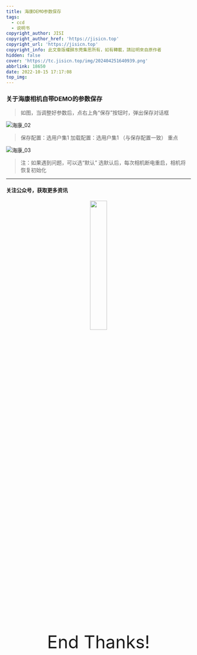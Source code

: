 ```yaml
---
title: 海康DEMO参数保存
tags:
  - ccd
  - 说明书
copyright_author: JISI
copyright_author_href: 'https://jisicn.top'
copyright_url: 'https://jisicn.top'
copyright_info: 此文章版權歸东莞集思所有，如有轉載，請註明來自原作者
hidden: false
cover: 'https://tc.jisicn.top/img/202404251640939.png'
abbrlink: 18650
date: 2022-10-15 17:17:08
top_img:
---
```

### 关于海康相机自带DEMO的参数保存

> 如图，当调整好参数后，点右上角“保存”按钮时，弹出保存对话框

![海康_02](https://tc.jisicn.top/img/202404251640499.png)



> 保存配置：选用户集1 
> 加载配置：选用户集1 （与保存配置一致）
> 重点

![海康_03](https://tc.jisicn.top/img/202404251641007.png)

> 注：如果遇到问题，可以选“默认”
> 	选默认后，每次相机断电重启，相机将恢复初始化


---

  #### 关注公众号，获取更多资讯

<div align="center">
    <img src="https://tc.jisicn.top/img/202404251607047.png" width="30%" height="30%"></img>
</div>



<div align='center' ><font size='50'>End Thanks!</font></div>
